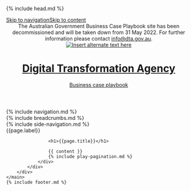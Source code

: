 {% include head.md %}

<body class="au-grid">
    <nav class="au-skip-link " aria-label="skip links navigation"><a class="au-skip-link__link " href="#main-nav">Skip to navigation</a><a class="au-skip-link__link " href="#content">Skip to content</a></nav>
    <div class="header-wrapper">
        <header class="au-grid au-header au-header--dark">
            <div class="container-fluid">
                <div class="row">
                    <div class="col-md-12 decommission-msg-container">
                        <div class="au-body au-page-alerts au-page-alerts--warning">
                            The Australian Government Business Case Playbook site has been decommissioned and will be taken down from 31 May 2022. For further information please contact <a href="mailto:info@dta.gov.au">info@dta.gov.au</a>.
                        </div>
                    </div>
                    <div class="col-md-12">
                        <a class="au-header__brand" href="{{ site.baseurl }}/index.html">
                            <img class="au-header__brand-image imgheader" alt="Insert alternate text here" src="{{ site.baseurl }}/assets/img/header-logo-agov.png">
                            <div class="au-header__text">
                                <h1 class="au-header__heading calib-font"><b>Digital Transformation Agency</b></h1>
                                <div class="au-header__subline calib-font">Business case playbook</div>
                            </div>
                        </a>
                    </div>
                </div>
            </div>
        </header>
        {% include navigation.md %}
    </div>
    <main class="page-wrapper au-body">
        <div class="container-fluid">
            <div class="row">
                <div class="col-xs-12">
					{% include breadcrumbs.md %}
                </div>
            </div>
            <div class="row">
                {% include side-navigation.md %}
                <div id="content" class="play has-side-nav col-xs-12 col-md-8 col-md-offset-1">
                    <div class="label-heading">
                      <div class="label {{page.label}}">{{page.label}}</div>
                  </div>
                    <span class="fa-stack fa-2x icon-play ">
                        <i class="fas fa-circle fa-stack-2x {{page.label}}"></i>
                        <i class="fas fa-{{ page.icon }} fa-stack-1x fa-inverse"></i>
                    </span>

                    <h1>{{page.title}}</h1>

                    {{ content }}
                    {% include play-pagination.md %}
                </div>
            </div>
        </div>
    </main>
    {% include footer.md %}
